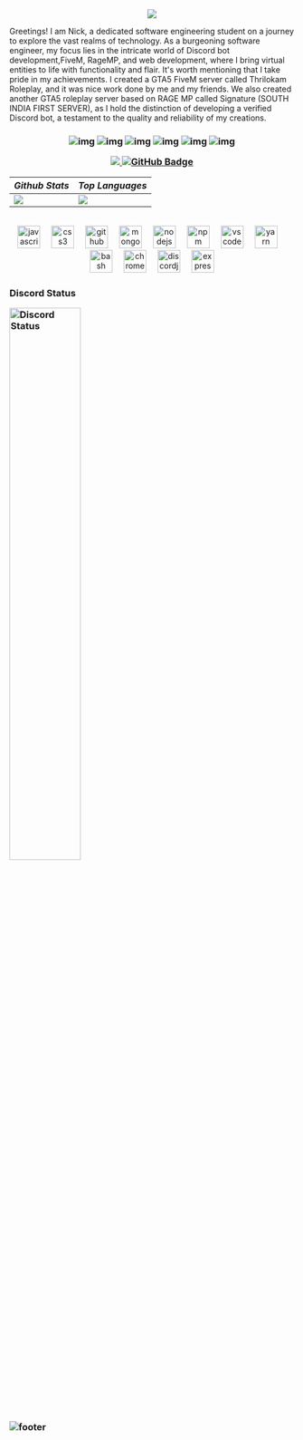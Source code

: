 <div align = "center">
<img src="https://readme-typing-svg.demolab.com?font=Roboto+Slab&pause=1000&color=00C0F7&repeat=false&random=false&width=435&lines=Hi+%F0%9F%91%8B%2C+I'm+Nick+OP" />
</div>



<div align = "left">
</p> 
Greetings! I am Nick, a dedicated software engineering student on a journey to explore the vast realms of technology. As a burgeoning software engineer, my focus lies in the intricate world of Discord bot development,FiveM, RageMP, and web development, where I bring virtual entities to life with functionality and flair. It's worth mentioning that I take pride in my achievements. I created a GTA5 FiveM server called Thrilokam Roleplay, and it was nice work done by me and my friends. We also created another GTA5 roleplay server based on RAGE MP called Signature (SOUTH INDIA FIRST SERVER), as I hold the distinction of developing a verified Discord bot, a testament to the quality and reliability of my creations.
</p>
</div>

<h3 align="center">
        
![img](https://custom-icon-badges.herokuapp.com/badge/Repo-blue.svg?logo=repo)
![img](https://custom-icon-badges.herokuapp.com/badge/Star-yellow.svg?logo=star)
![img](https://custom-icon-badges.herokuapp.com/badge/Issue-red.svg?logo=issue)
![img](https://custom-icon-badges.herokuapp.com/badge/Fork-orange.svg?logo=fork)
![img](https://custom-icon-badges.herokuapp.com/badge/Commit-green.svg?logo=commit)
![img](https://custom-icon-badges.herokuapp.com/badge/Pull%20Request-purple.svg?logo=pr)

  <a href="https://github.com/VishalCodez/github-profile-views-counter">
    <img src="https://komarev.com/ghpvc/?username=VishalCodez">
</a>
<a href="https://github.com/N1cK-OP?tab=followers"><img src="https://img.shields.io/github/followers/N1cK-OP?label=Followers&style=social" alt="GitHub Badge"></a>
  </h3>


<div align="left">
	
  | _**Github Stats**_ | _**Top Languages**_ |
  | ----------- | ------------- |
  | <img src="https://github-readme-stats.vercel.app/api?username=N1cK-OP&show_icons=true&theme=dark"/> | <img src="https://github-readme-stats.vercel.app/api/top-langs/?username=N1cK-OP&layout=compact&theme=dark"/> |


</div>
<br clear="both">

<div align="center">
  <img src="https://cdn.jsdelivr.net/gh/devicons/devicon/icons/javascript/javascript-original.svg" height="40" alt="javascript logo"  />
  <img width="12" />
  <img src="https://cdn.jsdelivr.net/gh/devicons/devicon/icons/css3/css3-original.svg" height="40" alt="css3 logo"  />
  <img width="12" />
  <img src="https://cdn.jsdelivr.net/gh/devicons/devicon/icons/github/github-original.svg" height="40" alt="github logo"  />
  <img width="12" />
  <img src="https://cdn.jsdelivr.net/gh/devicons/devicon/icons/mongodb/mongodb-original.svg" height="40" alt="mongodb logo"  />
  <img width="12" />
  <img src="https://cdn.jsdelivr.net/gh/devicons/devicon/icons/nodejs/nodejs-original.svg" height="40" alt="nodejs logo"  />
  <img width="12" />
  <img src="https://cdn.jsdelivr.net/gh/devicons/devicon/icons/npm/npm-original-wordmark.svg" height="40" alt="npm logo"  />
  <img width="12" />
  <img src="https://cdn.jsdelivr.net/gh/devicons/devicon/icons/vscode/vscode-original.svg" height="40" alt="vscode logo"  />
  <img width="12" />
  <img src="https://cdn.jsdelivr.net/gh/devicons/devicon/icons/yarn/yarn-original.svg" height="40" alt="yarn logo"  />
  <img width="12" />
  <img src="https://cdn.jsdelivr.net/gh/devicons/devicon/icons/bash/bash-original.svg" height="40" alt="bash logo"  />
  <img width="12" />
  <img src="https://cdn.jsdelivr.net/gh/devicons/devicon/icons/chrome/chrome-original.svg" height="40" alt="chrome logo"  />
  <img width="12" />
  <img src="https://cdn.jsdelivr.net/gh/devicons/devicon/icons/discordjs/discordjs-original.svg" height="40" alt="discordjs logo"  />
  <img width="12" />
  <img src="https://cdn.jsdelivr.net/gh/devicons/devicon/icons/express/express-original.svg" height="40" alt="express logo"  />
</div>

<h3 align="left">
Discord Status
</p>
<a target="_blank"><img width="50%" align="center" alt="Discord Status" src="https://lanyard.cnrad.dev/api/740170208232079401?bg=1f1f1f&borderRadius=5px&theme=:theme&showDisplayName=true">
</p>
<div>

![footer](https://i.ibb.co/9yvsZhZ/Hindustan.png)

